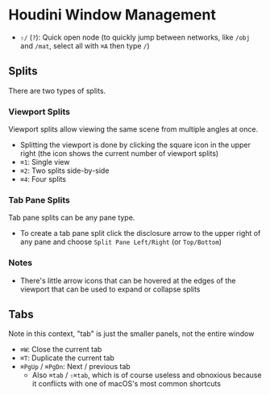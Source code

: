 # Houdini Window Management

- `⇧/` (`?`): Quick open node (to quickly jump between networks, like `/obj` and `/mat`, select all with `⌘A` then type `/`)

## Splits

There are two types of splits.

### Viewport Splits

Viewport splits allow viewing the same scene from multiple angles at once.

- Splitting the viewport is done by clicking the square icon in the upper right (the icon shows the current number of viewport splits)
- `⌘1`: Single view
- `⌘2`: Two splits side-by-side
- `⌘4`: Four splits

### Tab Pane Splits

Tab pane splits can be any pane type.

- To create a tab pane split click the disclosure arrow to the upper right of any pane and choose `Split Pane Left/Right` (or `Top/Bottom`)

### Notes

- There's little arrow icons that can be hovered at the edges of the viewport that can be used to expand or collapse splits

## Tabs

Note in this context, "tab" is just the smaller panels, not the entire window

- `⌘W`: Close the current tab
- `⌘T`: Duplicate the current tab
- `⌘PgUp` / `⌘PgDn`: Next / previous tab
    - Also `⌘tab` / `⇧⌘tab`, which is of course useless and obnoxious because it conflicts with one of macOS's most common shortcuts
